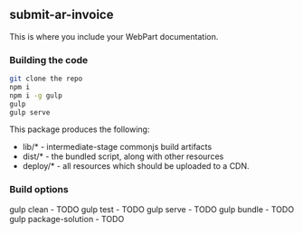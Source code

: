 ## submit-ar-invoice

This is where you include your WebPart documentation.

### Building the code

```bash
git clone the repo
npm i
npm i -g gulp
gulp
gulp serve
```

This package produces the following:

* lib/* - intermediate-stage commonjs build artifacts
* dist/* - the bundled script, along with other resources
* deploy/* - all resources which should be uploaded to a CDN.

### Build options

gulp clean - TODO
gulp test - TODO
gulp serve - TODO
gulp bundle - TODO
gulp package-solution - TODO
